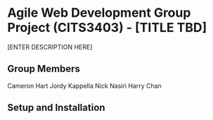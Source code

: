 # Agile Web Development Group Project (CITS3403) - [TITLE TBD]

[ENTER DESCRIPTION HERE]

## Group Members

Cameron Hart
Jordy Kappella
Nick Nasiri
Harry Chan

## Setup and Installation
